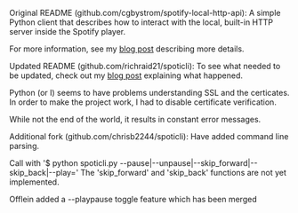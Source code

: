 Original README (github.com/cgbystrom/spotify-local-http-api):
A simple Python client that describes how to interact with the local, built-in HTTP server inside the Spotify player.

For more information, see my [blog post](http://cgbystrom.com/articles/deconstructing-spotifys-builtin-http-server/) describing more details.

Updated README (github.com/richraid21/spoticli):
To see what needed to be updated, check out my [blog post](http://blog.richdillon.me/how-spotify-changed-their-local-api/) explaining what happened. 

Python (or I) seems to have problems understanding SSL and the certicates. In order to make the project work, I had to disable certificate verification.

While not the end of the world, it results in constant error messages. 

Additional fork (github.com/chrisb2244/spoticli):
Have added command line parsing.

Call with '$ python spoticli.py --pause|--unpause|--skip_forward|--skip_back|--play=<spotify uri>'
The 'skip_forward' and 'skip_back' functions are not yet implemented.

Offlein added a --playpause toggle feature which has been merged

